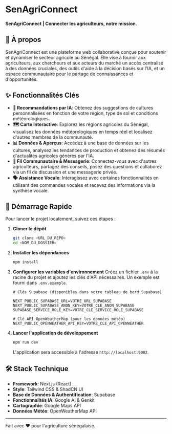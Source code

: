 # SenAgriConnect

**SenAgriConnect | Connecter les agriculteurs, notre mission.**

## 📖 À propos

SenAgriConnect est une plateforme web collaborative conçue pour soutenir et dynamiser le secteur agricole au Sénégal. Elle vise à fournir aux agriculteurs, aux chercheurs et aux acteurs du marché un accès centralisé à des données cruciales, des outils d'aide à la décision basés sur l'IA, et un espace communautaire pour le partage de connaissances et d'opportunités.

## ✨ Fonctionnalités Clés

- **🤖 Recommandations par IA**: Obtenez des suggestions de cultures personnalisées en fonction de votre région, type de sol et conditions météorologiques.
- **🗺️ Carte Interactive**: Explorez les régions agricoles du Sénégal, visualisez les données météorologiques en temps réel et localisez d'autres membres de la communauté.
- **📊 Données & Aperçus**: Accédez à une base de données sur les cultures, analysez les tendances de production et obtenez des résumés d'actualités agricoles générés par l'IA.
- **💬 Fil Communautaire & Messagerie**: Connectez-vous avec d'autres agriculteurs, partagez des conseils, posez des questions et collaborez via un fil de discussion et une messagerie privée.
- **🗣️ Assistance Vocale**: Interagissez avec certaines fonctionnalités en utilisant des commandes vocales et recevez des informations via la synthèse vocale.

## 🚀 Démarrage Rapide

Pour lancer le projet localement, suivez ces étapes :

1.  **Cloner le dépôt**
    ```bash
    git clone <URL_DU_REPO>
    cd <NOM_DU_DOSSIER>
    ```

2.  **Installer les dépendances**
    ```bash
    npm install
    ```

3.  **Configurer les variables d'environnement**
    Créez un fichier `.env` à la racine du projet et ajoutez les clés d'API nécessaires. Un exemple est fourni dans `.env.example`.
    ```env
    # Clés Supabase (disponibles dans votre tableau de bord Supabase)
    
    NEXT_PUBLIC_SUPABASE_URL=VOTRE_URL_SUPABASE
    NEXT_PUBLIC_SUPABASE_ANON_KEY=VOTRE_CLE_ANON_SUPABASE
    SUPABASE_SERVICE_ROLE_KEY=VOTRE_CLE_SERVICE_ROLE_SUPABASE

    # Clé API OpenWeatherMap (pour les données météo)
    NEXT_PUBLIC_OPENWEATHER_API_KEY=VOTRE_CLE_API_OPENWEATHER
    ```

4.  **Lancer l'application de développement**
    ```bash
    npm run dev
    ```
    L'application sera accessible à l'adresse `http://localhost:9002`.

## 🛠️ Stack Technique

- **Framework**: Next.js (React)
- **Style**: Tailwind CSS & ShadCN UI
- **Base de Données & Authentification**: Supabase
- **Fonctionnalités IA**: Google AI & Genkit
- **Cartographie**: Google Maps API
- **Données Météo**: OpenWeatherMap API

---

Fait avec ❤️  pour l'agriculture sénégalaise.
